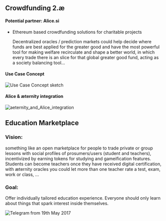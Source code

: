 ## Crowdfunding 2.æ
#### Potential partner: Alice.si 
* Ethereum based crowdfunding solutions for charitable projects 
    
    Decentralized oracles / prediction markets could help decide where funds are best applied for the greater good and have the most powerful tool for making welfare recirculate and shape a better world, in which every trade there is an slice for that global greater good fund, acting as a society balancing tool...

#### Use Case Concept
![Use Case Concept sketch](https://github.com/aeternity/wiki/blob/master/AE-Crowdfund.png)

#### Alice & æternity integration
![aeternity_and_Alice_integration](https://github.com/aeternity/wiki/blob/master/AE-ALICE_integration.png)

## Education Marketplace

### Vision:

something like an open marketplace for people to trade private or group lessons with social profiles of prosumers/users (student and teachers), incentivized by earning tokens for studying and gameification features. 
Students can become teachers once they have received digital certification, with æternity oracles you could let more than one teacher rate a test, exam, work or class, ...

### Goal:

Offer individually tailored education experience. Everyone should only learn about things that spark interest inside themselves.

![Telegram from 19th May 2017](https://github.com/aeternity/wiki/blob/master/Screen%20Shot%202017-05-19%20at%207.58.30%20PM.png)


